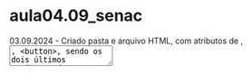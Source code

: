 # aula04.09_senac
03.09.2024 - Criado pasta e arquivo HTML, com atributos de <label>, <textarea>, <button>, sendo os dois últimos atributos da ARIA.
04.09.2024 - Inserção de Icone com <img>, Listas <ol>, <ul>, <li> e Menu de Navegação, DIV, NAV, Barra de progresso,  CARD'S, Tamanho de Títulos. Estrutura do HTML, <header>, <main>, <footer>.
05.09.2024 - Inserido <cite>, <blockquote>, <abbr>, <adress>. Tabela = <table>, <tr>, <th>, <td>. Bold <b> = negrito, <bdo dir=ltr> Texto </bdo> <bdo dir=rtl> Texto </bdo>. <del>, <ins>.
06.09.2024 - Analisado outros comandos que também sublinham, tacham e trocam de fonte no HTML: <kbd>, <code>, <samp>, <pre>, <small>, <strong>. Sublistas: <dl>, <dt>, <dd>. Esconde e mostra trecho <details>, <summary>. <select>, <optgroup>, <option>. 













